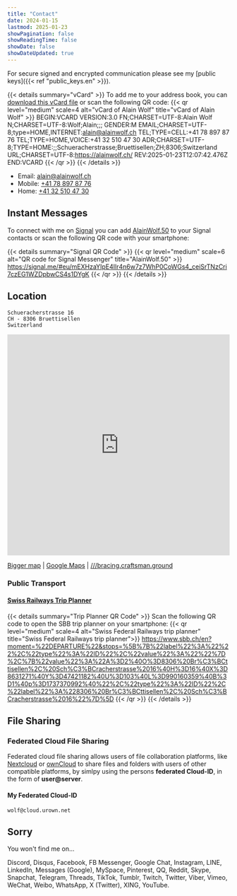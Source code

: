 ```yaml
---
title: "Contact"
date: 2024-01-15
lastmod: 2025-01-23
showPagination: false
showReadingTime: false
showDate: false
showDateUpdated: true
---
```

For secure signed and encrypted communication please see my
[public keys]({{< ref "public_keys.en" >}}).

{{< details summary="vCard" >}}
To add me to your address book, you can
[download this vCard file](/Alain_Wolf.en.vcf) or scan the following
QR code:
{{< qr level="medium" scale=4 alt="vCard of Alain Wolf" title="vCard of Alain Wolf" >}}
BEGIN:VCARD
VERSION:3.0
FN;CHARSET=UTF-8:Alain Wolf
N;CHARSET=UTF-8:Wolf;Alain;;;
GENDER:M
EMAIL;CHARSET=UTF-8;type=HOME,INTERNET:alain@alainwolf.ch
TEL;TYPE=CELL:+41 78 897 87 76
TEL;TYPE=HOME,VOICE:+41 32 510 47 30
ADR;CHARSET=UTF-8;TYPE=HOME:;;Schueracherstrasse;Bruettisellen;ZH;8306;Switzerland
URL;CHARSET=UTF-8:https://alainwolf.ch/
REV:2025-01-23T12:07:42.476Z
END:VCARD
{{< /qr >}}
{{< /details >}}

- Email: [alain@alainwolf.ch](mailto:alain@alainwolf.ch)
- Mobile: [+41 78 897 87 76](tel:+41788978776)
- Home: [+41 32 510 47 30](tel:+41325104730)


## Instant Messages

To connect with me on [Signal](https://signal.org) you can add
[AlainWolf.50](https://signal.me/#eu/mEXHzaYIpE4Ilr4n6w7z7WhP0CoWGs4_ceiSrTNzCri7czEG1WZDpbwCS4s1DYgK)
to your Signal contacts or scan the following QR code with your smartphone:

{{< details summary="Signal QR Code" >}}
{{< qr level="medium" scale=6 alt="QR code for Signal Messenger" title="AlainWolf.50" >}}
https://signal.me/#eu/mEXHzaYIpE4Ilr4n6w7z7WhP0CoWGs4_ceiSrTNzCri7czEG1WZDpbwCS4s1DYgK
{{< /qr >}}
{{< /details >}}

## Location

    Schueracherstrasse 16
    CH - 8306 Bruettisellen
    Switzerland

<!-- markdownlint-disable-next-line MD033 -->
<iframe width="100%" height="500px" frameborder="0" allowfullscreen
    src="https://umap.openstreetmap.fr/en/map/alain-wolf_857467?scaleControl=false&miniMap=false&scrollWheelZoom=false&zoomControl=true&allowEdit=false&moreControl=true&searchControl=null&tilelayersControl=null&embedControl=null&datalayersControl=false&onLoadPanel=none&captionBar=false">
</iframe>

[Bigger map](https://umap.openstreetmap.fr/en/map/alain-wolf_857467 "OpenStreeMap")
| [Google Maps](https://goo.gl/maps/WyPxXF7SfLNYVTUD8)
| [///bracing.craftsman.ground](https://what3words.com/bracing.craftsman.ground "What3Words Address")

### Public Transport

#### [Swiss Railways Trip Planner](https://www.sbb.ch/en?moment=%22DEPARTURE%22&stops=%5B%7B%22label%22%3A%22%22%2C%22type%22%3A%22ID%22%2C%22value%22%3A%22%22%7D%2C%7B%22value%22%3A%22A%3D2%40O%3D8306%20Br%C3%BCttisellen%2C%20Sch%C3%BCracherstrasse%2016%40H%3D16%40X%3D8631271%40Y%3D47421182%40U%3D103%40L%3D990160359%40B%3D1%40p%3D1737370992%40%22%2C%22type%22%3A%22ID%22%2C%22label%22%3A%228306%20Br%C3%BCttisellen%2C%20Sch%C3%BCracherstrasse%2016%22%7D%5D "SBB Trip Planner")

{{< details summary="Trip Planner QR Code" >}}
Scan the following QR code to open the SBB trip planner on your smartphone:
{{< qr level="medium" scale=4 alt="Swiss Federal Railways trip planner" title="Swiss Federal Railways trip planner">}}
https://www.sbb.ch/en?moment=%22DEPARTURE%22&stops=%5B%7B%22label%22%3A%22%22%2C%22type%22%3A%22ID%22%2C%22value%22%3A%22%22%7D%2C%7B%22value%22%3A%22A%3D2%40O%3D8306%20Br%C3%BCttisellen%2C%20Sch%C3%BCracherstrasse%2016%40H%3D16%40X%3D8631271%40Y%3D47421182%40U%3D103%40L%3D990160359%40B%3D1%40p%3D1737370992%40%22%2C%22type%22%3A%22ID%22%2C%22label%22%3A%228306%20Br%C3%BCttisellen%2C%20Sch%C3%BCracherstrasse%2016%22%7D%5D
{{< /qr >}}
{{< /details >}}

## File Sharing

### Federated Cloud File Sharing

Federated cloud file sharing allows users of file collaboration platforms, like [Nextcloud](https://nextcloud.com/features/#federation) or [ownCloud](https://owncloud.com/federated-cloud-sharing/) to share files and folders with users of other compatible platforms, by simlpy using the persons **federated Cloud-ID**, in the form of **user@server**.

#### My Federated Cloud-ID

    wolf@cloud.urown.net

## Sorry

You won't find me on...

Discord,
Disqus,
Facebook,
FB Messenger,
Google Chat,
Instagram,
LINE,
LinkedIn,
Messages (Google),
MySpace,
Pinterest,
QQ,
Reddit,
Skype,
Snapchat,
Telegram,
Threads,
TikTok,
Tumblr,
Twitch,
Twitter,
Viber,
Vimeo,
WeChat,
Weibo,
WhatsApp,
X (Twitter),
XING,
YouTube.
